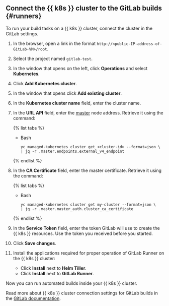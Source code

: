 ## Connect the {{ k8s }} cluster to the GitLab builds {#runners}

To run your build tasks on a {{ k8s }} cluster, connect the cluster in the GitLab settings.

1. In the browser, open a link in the format `http://<public-IP-address-of-GitLab-VM>/root`.
1. Select the project named `gitlab-test`.
1. In the window that opens on the left, click **Operations** and select **Kubernetes**.
1. Click **Add Kubernetes cluster**.
1. In the window that opens click **Add existing cluster**.
1. In the **Kubernetes cluster name** field, enter the cluster name.
1. In the **URL API** field, enter the [master](../../managed-kubernetes/concepts/index.md#master) node address. Retrieve it using the command:

    {% list tabs %}

    - Bash

        ```
        yc managed-kubernetes cluster get <cluster-id> --format=json \
        | jq -r .master.endpoints.external_v4_endpoint
        ```

    {% endlist %}
1. In the **CA Certificate** field, enter the master certificate. Retrieve it using the command:

    {% list tabs %}

    - Bash

        ```
        yc managed-kubernetes cluster get my-cluster --format=json \
        | jq -r .master.master_auth.cluster_ca_certificate
        ```

    {% endlist %}
1. In the **Service Token** field, enter the token GitLab will use to create the {{ k8s }} resources.
Use the token you received before you started.
1. Click **Save changes**.
1. Install the applications required for proper operation of GitLab Runner on the {{ k8s }} cluster:
    - Click **Install** next to **Helm Tiller**.
    - Click **Install** next to **GitLab Runner**.
    
Now you can run automated builds inside your {{ k8s }} cluster.

Read more about {{ k8s }} cluster connection settings for GitLab builds in the [GitLab documentation](https://docs.gitlab.com/ee/user/project/clusters/#add-existing-kubernetes-cluster).

